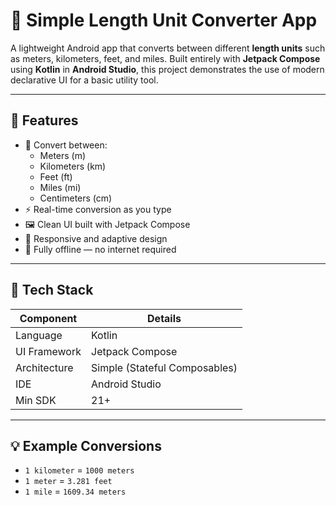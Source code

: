 # 📏 Simple Length Unit Converter App

A lightweight Android app that converts between different **length units** such as meters, kilometers, feet, and miles. Built entirely with **Jetpack Compose** using **Kotlin** in **Android Studio**, this project demonstrates the use of modern declarative UI for a basic utility tool.

---

## 🚀 Features

- 🔁 Convert between:
  - Meters (m)
  - Kilometers (km)
  - Feet (ft)
  - Miles (mi)
  - Centimeters (cm)
- ⚡ Real-time conversion as you type
- 🖼️ Clean UI built with Jetpack Compose
- 📳 Responsive and adaptive design
- 🚫 Fully offline — no internet required

---

## 🧰 Tech Stack

| Component       | Details               |
|----------------|------------------------|
| Language        | Kotlin                 |
| UI Framework    | Jetpack Compose        |
| Architecture    | Simple (Stateful Composables) |
| IDE             | Android Studio         |
| Min SDK         | 21+                    |

---

## 💡 Example Conversions

- `1 kilometer` = `1000 meters`
- `1 meter` = `3.281 feet`
- `1 mile` = `1609.34 meters`




